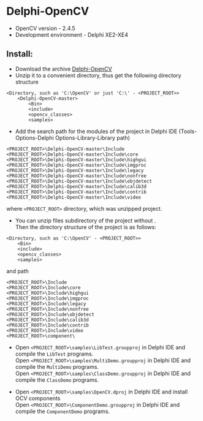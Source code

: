 Delphi-OpenCV
===============
* OpenCV version - 2.4.5<br>
* Development environment - Delphi XE2-XE4<br>

Install:
----------------

* Download the archive <a href="https://github.com/Laex/Delphi-OpenCV/archive/master.zip" title="Title">Delphi-OpenCV</a><br>
* Unzip it to a convenient directory, thus get the following directory structure

```
<Directory, such as 'C:\OpenCV' or just 'C:\' - <PROJECT_ROOT>>
	<Delphi-OpenCV-master>
		<Bin>
		<include>
		<opencv_classes>
		<samples>
```
* Add the search path for the modules of the project in Delphi IDE (Tools-Options-Delphi Options-Library-Library path)

```
<PROJECT_ROOT>\Delphi-OpenCV-master\Include
<PROJECT_ROOT>\Delphi-OpenCV-master\Include\core
<PROJECT_ROOT>\Delphi-OpenCV-master\Include\highgui
<PROJECT_ROOT>\Delphi-OpenCV-master\Include\imgproc
<PROJECT_ROOT>\Delphi-OpenCV-master\Include\legacy
<PROJECT_ROOT>\Delphi-OpenCV-master\Include\nonfree
<PROJECT_ROOT>\Delphi-OpenCV-master\Include\objdetect
<PROJECT_ROOT>\Delphi-OpenCV-master\Include\calib3d
<PROJECT_ROOT>\Delphi-OpenCV-master\Include\contrib
<PROJECT_ROOT>\Delphi-OpenCV-master\Include\video
```
where ```<PROJECT_ROOT>``` directory, which was unzipped project.

* You can unzip files subdirectory of the project without <Delphi-OpenCV-master>.<br>
Then the directory structure of the project is as follows:

```
<Directory, such as 'C:\OpenCV' - <PROJECT_ROOT>>
	<Bin>
	<include>
	<opencv_classes>
	<samples>
```
and path
```
<PROJECT_ROOT>\Include
<PROJECT_ROOT>\Include\core
<PROJECT_ROOT>\Include\highgui
<PROJECT_ROOT>\Include\imgproc
<PROJECT_ROOT>\Include\legacy
<PROJECT_ROOT>\Include\nonfree
<PROJECT_ROOT>\Include\objdetect
<PROJECT_ROOT>\Include\calib3d
<PROJECT_ROOT>\Include\contrib
<PROJECT_ROOT>\Include\video
<PROJECT_ROOT>\component\
```

* Open ```<PROJECT_ROOT>\samples\LibTest.groupproj``` in Delphi IDE and compile the ```LibTest``` programs.<br>
  Open ```<PROJECT_ROOT>\samples\MultiDemo.groupproj``` in Delphi IDE and compile the ```MultiDemo``` programs.<br>
  Open ```<PROJECT_ROOT>\samples\ClassDemo.groupproj``` in Delphi IDE and compile the ```ClassDemo``` programs.<br>

* Open ```<PROJECT_ROOT>\samples\OpenCV.dproj``` in Delphi IDE and install OCV components<br>
  Open ```<PROJECT_ROOT>\ComponentDemo.groupproj``` in Delphi IDE and compile the ```ComponentDemo``` programs.
